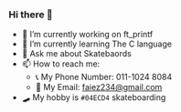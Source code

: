 ### Hi there 👋

<!--
**Fayezzzz/Fayezzzz** is a ✨ _special_ ✨ repository because its `README.md` (this file) appears on your GitHub profile.

Here are some ideas to get you started:-->

* 🔭 I’m currently working on ft_printf
* 🌱 I’m currently learning The C language
* 💬 Ask me about Skatebaords
* 📫 How to reach me:
  - 📞 My Phone Number: 011-1024 8084
  - 📧 My Email: faiez234@gmail.com
* 🛹 My hobby is `#04ECD4` skateboarding
